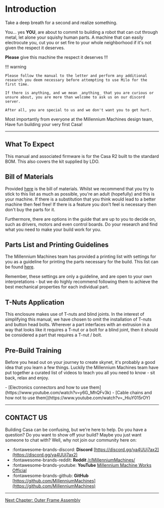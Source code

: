 # Introduction

Take a deep breath for a second and realize something.

You... yes **YOU**, are about to commit to building a robot that can cut through metal, let alone your squishy human parts.
A machine that can easily electrocute you, cut you or set fire to your whole neighborhood if it's not given the respect it deserves.

**Please** give this machine the respect it deserves !!!

!!! warning

    Please follow the manual to the letter and perform any additional research you deem necessary before attempting to use Milo for the first time.

    If there is anything, and we mean _anything_ that you are curious or unsure about, you are more than welcome to ask us on our discord server.

    After all, you are special to us and we don't want you to get hurt.

Most importantly from everyone at the Millennium Machines design team,
Have fun building your very first Casa!

---

## What To Expect

This manual and associated firmware is for the Casa R2 built to the standard BOM. This also covers the kit supplied by LDO.

<!-- More needed here -->

## Bill of Materials

Provided [here](../../bom/sourcing_guide.md) is the bill of materials. Whilst we recommend that you try to stick to this list as much as possible, you're an adult (hopefully) and this is your machine. If there is a substitution that you think would lead to a better machine then feel free! If there is a feature you don't feel is necessary then don't buy the parts for it.

Furthermore, there are options in the guide that are up to you to decide on, such as drivers, motors and even control boards. Do your research and find what you need to make your build work for you.

## Parts List and Printing Guidelines

The Millennium Machines team has provided a printing list with settings for you as a guideline for printing the parts necessary for the build. This list can be found [here](../../bom/printing_guide.md.md).

Remember, these settings are only a guideline, and are open to your own interpretations - but we do highly recommend following them to achieve the best mechanical properties for each individual part.

## T-Nuts Application

This enclosure makes use of T-nuts and blind joints. In the interest of simplifying this manual, we have chosen to omit the installation of T-nuts and button head bolts. Wherever a part interfaces with an extrusion in a way that looks like it requires a T-nut or a bolt for a blind joint, then it should be considered a part that requires a T-nut / bolt.

## Pre-Build Training

Before you head out on your journey to create skynet, it's probably a good idea that you learn a few things. Luckily the Millennium Machines team have put together a curated list of videos to teach you all you need to know - sit back, relax and enjoy.

<div class="annotate" markdown>
- [Electronics connectors and how to use them](https://www.youtube.com/watch?v=y6G_MhQFv3k)
- [Cable chains and how not to use them](https://www.youtube.com/watch?v=_HiuY015rOY)
</div>

---

## CONTACT US

Building Casa can be confusing, but we're here to help.
Do you have a question?
Do you want to show off your build?
Maybe you just want someone to chat with?
Well, why not join our community here on:

- :fontawesome-brands-discord: **Discord** [https://discord.gg/ya4UUj7ax2](https://discord.gg/ya4UUj7ax2)
- :fontawesome-brands-reddit: **Reddit** [/r/MillenniumMachines/](https://www.reddit.com/r/MilleniumMachines/)
- :fontawesome-brands-youtube: **YouTube** [Millennium Machine Works Official](https://www.youtube.com/channel/UCfdxXilZd76Dp8RfLxUJ_Gw)
- :fontawesome-brands-github: **GitHub** [https://github.com/MillenniumMachines](https://github.com/MillenniumMachines)

---

[Next Chapter: Outer Frame Assembly](./10_outer_frame_assembly.md)
<!-- Next chapter link needed -->